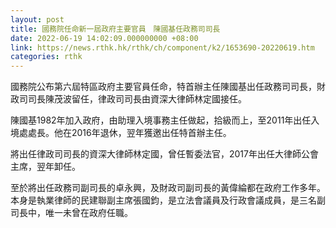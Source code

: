 ```yaml
---
layout: post
title: 國務院任命新一屆政府主要官員　陳國基任政務司司長
date: 2022-06-19 14:02:09.000000000 +08:00
link: https://news.rthk.hk/rthk/ch/component/k2/1653690-20220619.htm
categories: rthk
---
```


國務院公布第六屆特區政府主要官員任命，特首辦主任陳國基出任政務司司長，財政司司長陳茂波留任，律政司司長由資深大律師林定國接任。

陳國基1982年加入政府，由助理入境事務主任做起，拾級而上，至2011年出任入境處處長。他在2016年退休，翌年獲邀出任特首辦主任。

將出任律政司司長的資深大律師林定國，曾任暫委法官，2017年出任大律師公會主席，翌年卸任。

至於將出任政務司副司長的卓永興，及財政司副司長的黃偉綸都在政府工作多年。本身是執業律師的民建聯副主席張國鈞，是立法會議員及行政會議成員，是三名副司長中，唯一未曾在政府任職。
